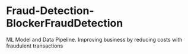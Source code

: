 # Fraud-Detection-BlockerFraudDetection
ML Model and Data Pipeline. Improving business by reducing costs with fraudulent transactions
